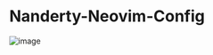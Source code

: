 # Nanderty-Neovim-Config
![image](https://github.com/Nanderty/Nanderty-Neovim-Config/assets/89153936/e041a2e1-fc99-4a5a-b98b-7dc422bf65a2)
